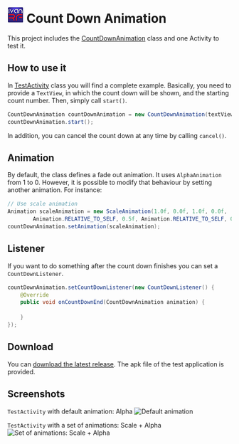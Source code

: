 ![](screenshots/icon.png) Count Down Animation
==================

This project includes the [CountDownAnimation](src/com/ivanrf/countdownanimation/CountDownAnimation.java) class and one Activity to test it.

How to use it
-----------

In [TestActivity](src/com/ivanrf/countdownanimation/TestActivity.java) class you will find a complete example.
Basically, you need to provide a ```TextView```, in which the count down will be shown, and the starting count number. Then, simply call ```start()```.

```java
CountDownAnimation countDownAnimation = new CountDownAnimation(textView, startCount);
countDownAnimation.start();
```

In addition, you can cancel the count down at any time by calling ```cancel()```.

Animation
-----------

By default, the class defines a fade out animation. It uses ```AlphaAnimation``` from 1 to 0.
However, it is possible to modify that behaviour by setting another animation. For instance:

```java
// Use scale animation
Animation scaleAnimation = new ScaleAnimation(1.0f, 0.0f, 1.0f, 0.0f,
  		Animation.RELATIVE_TO_SELF, 0.5f, Animation.RELATIVE_TO_SELF, 0.5f);
countDownAnimation.setAnimation(scaleAnimation);
```

Listener
-----------

If you want to do something after the count down finishes you can set a ```CountDownListener```.

```java
countDownAnimation.setCountDownListener(new CountDownListener() {
	@Override
	public void onCountDownEnd(CountDownAnimation animation) {
	  			
	}
});
```

## Download ##
You can [download the latest release](../../releases/latest). The apk file of the test application is provided.

## Screenshots ##
```TestActivity``` with default animation: Alpha
![Default animation](screenshots/CountDownAnimation1.gif)

```TestActivity``` with a set of animations: Scale + Alpha
![Set of animations: Scale + Alpha](screenshots/CountDownAnimation2.gif)